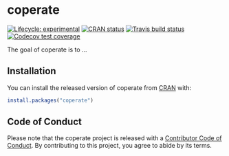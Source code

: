 
<!-- README.md is generated from README.Rmd. Please edit that file -->

# coperate

<!-- badges: start -->

[![Lifecycle:
experimental](https://img.shields.io/badge/lifecycle-experimental-orange.svg)](https://www.tidyverse.org/lifecycle/#experimental)
[![CRAN
status](https://www.r-pkg.org/badges/version/coperate)](https://CRAN.R-project.org/package=coperate)
[![Travis build
status](https://travis-ci.com/vincenzocoia/coperate.svg?branch=master)](https://travis-ci.com/vincenzocoia/coperate)
[![Codecov test
coverage](https://codecov.io/gh/vincenzocoia/coperate/branch/master/graph/badge.svg)](https://codecov.io/gh/vincenzocoia/coperate?branch=master)
<!-- badges: end -->

The goal of coperate is to …

## Installation

You can install the released version of coperate from
[CRAN](https://CRAN.R-project.org) with:

``` r
install.packages("coperate")
```

## Code of Conduct

Please note that the coperate project is released with a [Contributor
Code of
Conduct](https://contributor-covenant.org/version/2/0/CODE_OF_CONDUCT.html).
By contributing to this project, you agree to abide by its terms.
